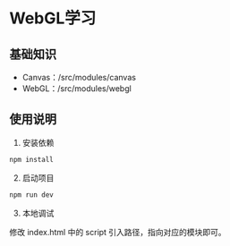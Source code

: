 # WebGL学习

## 基础知识

- Canvas：/src/modules/canvas
- WebGL：/src/modules/webgl

## 使用说明

1. 安装依赖

```bash
npm install
```

2. 启动项目

```bash
npm run dev
```

3. 本地调试

修改 index.html 中的 script 引入路径，指向对应的模块即可。

